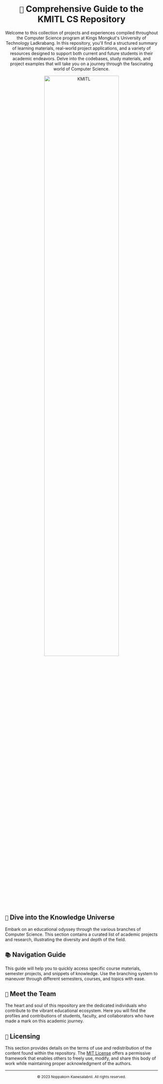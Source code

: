 <div align="center">
  <h1><code>🏫</code> Comprehensive Guide to the KMITL CS Repository</h1>
  <p>Welcome to this collection of projects and experiences compiled throughout the Computer Science program at Kings Mongkut's University of Technology Ladkrabang. In this repository, you'll find a structured summary of learning materials, real-world project applications, and a variety of resources designed to support both current and future students in their academic endeavors. Delve into the codebases, study materials, and project examples that will take you on a journey through the fascinating world of Computer Science.</p>
</div>

<div align="center">
  <img src="https://estamps.kmitl.ac.th/kmitl-logo.png" alt="KMITL" width="70%">
</div>

## `🚀` Dive into the Knowledge Universe

Embark on an educational odyssey through the various branches of Computer Science. This section contains a curated list of academic projects and research, illustrating the diversity and depth of the field.

## `📚` Navigation Guide

This guide will help you to quickly access specific course materials, semester projects, and snippets of knowledge. Use the branching system to maneuver through different semesters, courses, and topics with ease.

## `🦧` Meet the Team

The heart and soul of this repository are the dedicated individuals who contribute to the vibrant educational ecosystem. Here you will find the profiles and contributions of students, faculty, and collaborators who have made a mark on this academic journey.

<!-- ALL-CONTRIBUTORS-LIST:START - Do not remove or modify this section -->
<!-- prettier-ignore-start -->
<!-- markdownlint-disable -->
<!-- markdownlint-restore -->
<!-- prettier-ignore-end -->

<!-- ALL-CONTRIBUTORS-LIST:END -->

## `📝` Licensing

This section provides details on the terms of use and redistribution of the content found within the repository. The [MIT License](LICENSE) offers a permissive framework that enables others to freely use, modify, and share this body of work while maintaining proper acknowledgment of the authors.

---

<div align="center">
  <sub> © 2023 Noppakorn Kaewsalabnil. All rights reserved. </sub>
</div>
